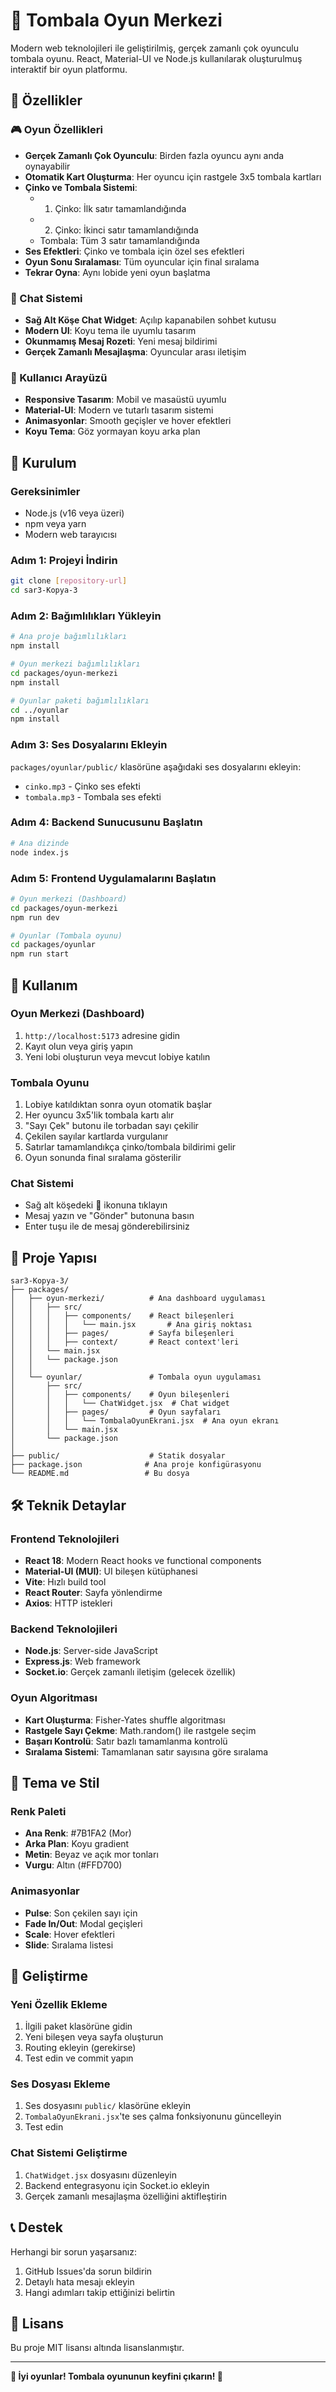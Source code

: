 # 🎲 Tombala Oyun Merkezi

Modern web teknolojileri ile geliştirilmiş, gerçek zamanlı çok oyunculu tombala oyunu. React, Material-UI ve Node.js kullanılarak oluşturulmuş interaktif bir oyun platformu.

## 🌟 Özellikler

### 🎮 Oyun Özellikleri
- **Gerçek Zamanlı Çok Oyunculu**: Birden fazla oyuncu aynı anda oynayabilir
- **Otomatik Kart Oluşturma**: Her oyuncu için rastgele 3x5 tombala kartları
- **Çinko ve Tombala Sistemi**: 
  - 1. Çinko: İlk satır tamamlandığında
  - 2. Çinko: İkinci satır tamamlandığında  
  - Tombala: Tüm 3 satır tamamlandığında
- **Ses Efektleri**: Çinko ve tombala için özel ses efektleri
- **Oyun Sonu Sıralaması**: Tüm oyuncular için final sıralama
- **Tekrar Oyna**: Aynı lobide yeni oyun başlatma

### 💬 Chat Sistemi
- **Sağ Alt Köşe Chat Widget**: Açılıp kapanabilen sohbet kutusu
- **Modern UI**: Koyu tema ile uyumlu tasarım
- **Okunmamış Mesaj Rozeti**: Yeni mesaj bildirimi
- **Gerçek Zamanlı Mesajlaşma**: Oyuncular arası iletişim

### 🎨 Kullanıcı Arayüzü
- **Responsive Tasarım**: Mobil ve masaüstü uyumlu
- **Material-UI**: Modern ve tutarlı tasarım sistemi
- **Animasyonlar**: Smooth geçişler ve hover efektleri
- **Koyu Tema**: Göz yormayan koyu arka plan

## 🚀 Kurulum

### Gereksinimler
- Node.js (v16 veya üzeri)
- npm veya yarn
- Modern web tarayıcısı

### Adım 1: Projeyi İndirin
```bash
git clone [repository-url]
cd sar3-Kopya-3
```

### Adım 2: Bağımlılıkları Yükleyin
```bash
# Ana proje bağımlılıkları
npm install

# Oyun merkezi bağımlılıkları
cd packages/oyun-merkezi
npm install

# Oyunlar paketi bağımlılıkları
cd ../oyunlar
npm install
```

### Adım 3: Ses Dosyalarını Ekleyin
`packages/oyunlar/public/` klasörüne aşağıdaki ses dosyalarını ekleyin:
- `cinko.mp3` - Çinko ses efekti
- `tombala.mp3` - Tombala ses efekti

### Adım 4: Backend Sunucusunu Başlatın
```bash
# Ana dizinde
node index.js
```

### Adım 5: Frontend Uygulamalarını Başlatın
```bash
# Oyun merkezi (Dashboard)
cd packages/oyun-merkezi
npm run dev

# Oyunlar (Tombala oyunu)
cd packages/oyunlar
npm run start
```

## 🎯 Kullanım

### Oyun Merkezi (Dashboard)
1. `http://localhost:5173` adresine gidin
2. Kayıt olun veya giriş yapın
3. Yeni lobi oluşturun veya mevcut lobiye katılın

### Tombala Oyunu
1. Lobiye katıldıktan sonra oyun otomatik başlar
2. Her oyuncu 3x5'lik tombala kartı alır
3. "Sayı Çek" butonu ile torbadan sayı çekilir
4. Çekilen sayılar kartlarda vurgulanır
5. Satırlar tamamlandıkça çinko/tombala bildirimi gelir
6. Oyun sonunda final sıralama gösterilir

### Chat Sistemi
- Sağ alt köşedeki 💬 ikonuna tıklayın
- Mesaj yazın ve "Gönder" butonuna basın
- Enter tuşu ile de mesaj gönderebilirsiniz

## 📁 Proje Yapısı

```
sar3-Kopya-3/
├── packages/
│   ├── oyun-merkezi/          # Ana dashboard uygulaması
│   │   ├── src/
│   │   │   ├── components/    # React bileşenleri
│   │   │   │   └── main.jsx       # Ana giriş noktası
│   │   │   ├── pages/         # Sayfa bileşenleri
│   │   │   ├── context/       # React context'leri
│   │   └── main.jsx
│   │   └── package.json
│   │
│   └── oyunlar/               # Tombala oyun uygulaması
│       ├── src/
│       │   ├── components/    # Oyun bileşenleri
│       │   │   └── ChatWidget.jsx  # Chat widget
│       │   ├── pages/         # Oyun sayfaları
│       │   │   └── TombalaOyunEkrani.jsx  # Ana oyun ekranı
│       │   └── main.jsx
│       └── package.json
│
├── public/                    # Statik dosyalar
├── package.json              # Ana proje konfigürasyonu
└── README.md                 # Bu dosya
```

## 🛠️ Teknik Detaylar

### Frontend Teknolojileri
- **React 18**: Modern React hooks ve functional components
- **Material-UI (MUI)**: UI bileşen kütüphanesi
- **Vite**: Hızlı build tool
- **React Router**: Sayfa yönlendirme
- **Axios**: HTTP istekleri

### Backend Teknolojileri
- **Node.js**: Server-side JavaScript
- **Express.js**: Web framework
- **Socket.io**: Gerçek zamanlı iletişim (gelecek özellik)

### Oyun Algoritması
- **Kart Oluşturma**: Fisher-Yates shuffle algoritması
- **Rastgele Sayı Çekme**: Math.random() ile rastgele seçim
- **Başarı Kontrolü**: Satır bazlı tamamlanma kontrolü
- **Sıralama Sistemi**: Tamamlanan satır sayısına göre sıralama

## 🎨 Tema ve Stil

### Renk Paleti
- **Ana Renk**: #7B1FA2 (Mor)
- **Arka Plan**: Koyu gradient
- **Metin**: Beyaz ve açık mor tonları
- **Vurgu**: Altın (#FFD700)

### Animasyonlar
- **Pulse**: Son çekilen sayı için
- **Fade In/Out**: Modal geçişleri
- **Scale**: Hover efektleri
- **Slide**: Sıralama listesi

## 🔧 Geliştirme

### Yeni Özellik Ekleme
1. İlgili paket klasörüne gidin
2. Yeni bileşen veya sayfa oluşturun
3. Routing ekleyin (gerekirse)
4. Test edin ve commit yapın

### Ses Dosyası Ekleme
1. Ses dosyasını `public/` klasörüne ekleyin
2. `TombalaOyunEkrani.jsx`'te ses çalma fonksiyonunu güncelleyin
3. Test edin

### Chat Sistemi Geliştirme
1. `ChatWidget.jsx` dosyasını düzenleyin
2. Backend entegrasyonu için Socket.io ekleyin
3. Gerçek zamanlı mesajlaşma özelliğini aktifleştirin


## 📞 Destek

Herhangi bir sorun yaşarsanız:
1. GitHub Issues'da sorun bildirin
2. Detaylı hata mesajı ekleyin
3. Hangi adımları takip ettiğinizi belirtin

## 📄 Lisans

Bu proje MIT lisansı altında lisanslanmıştır.

---

**🎉 İyi oyunlar! Tombala oyununun keyfini çıkarın! 🎉**
